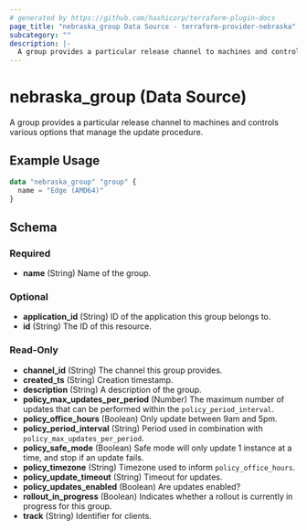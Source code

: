 ```yaml
---
# generated by https://github.com/hashicorp/terraform-plugin-docs
page_title: "nebraska_group Data Source - terraform-provider-nebraska"
subcategory: ""
description: |-
  A group provides a particular release channel to machines and controls various options that manage the update procedure.
---
```


# nebraska_group (Data Source)

A group provides a particular release channel to machines and controls various options that manage the update procedure.

## Example Usage

```terraform
data "nebraska_group" "group" {
  name = "Edge (AMD64)"
}
```

<!-- schema generated by tfplugindocs -->
## Schema

### Required

- **name** (String) Name of the group.

### Optional

- **application_id** (String) ID of the application this group belongs to.
- **id** (String) The ID of this resource.

### Read-Only

- **channel_id** (String) The channel this group provides.
- **created_ts** (String) Creation timestamp.
- **description** (String) A description of the group.
- **policy_max_updates_per_period** (Number) The maximum number of updates that can be performed within the `policy_period_interval`.
- **policy_office_hours** (Boolean) Only update between 9am and 5pm.
- **policy_period_interval** (String) Period used in combination with `policy_max_updates_per_period`.
- **policy_safe_mode** (Boolean) Safe mode will only update 1 instance at a time, and stop if an update fails.
- **policy_timezone** (String) Timezone used to inform `policy_office_hours`.
- **policy_update_timeout** (String) Timeout for updates.
- **policy_updates_enabled** (Boolean) Are updates enabled?
- **rollout_in_progress** (Boolean) Indicates whether a rollout is currently in progress for this group.
- **track** (String) Identifier for clients.



